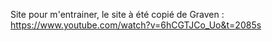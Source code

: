 Site pour m'entrainer, le site à été copié de Graven : https://www.youtube.com/watch?v=6hCGTJCo_Uo&t=2085s
